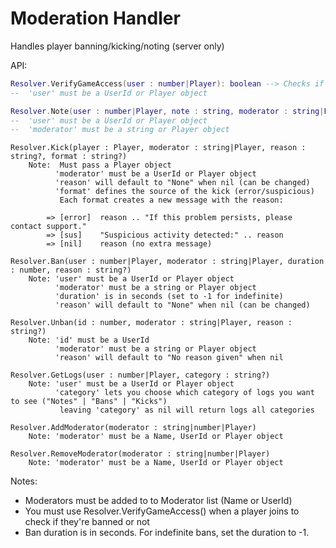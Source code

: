 # Moderation Handler
Handles player banning/kicking/noting (server only)

API:
```lua
Resolver.VerifyGameAccess(user : number|Player): boolean --> Checks if user has access to the game (false = banned)
--	'user' must be a UserId or Player object
```

```lua
Resolver.Note(user : number|Player, note : string, moderator : string|Player)
--	'user' must be a UserId or Player object
--	'moderator' must be a string or Player object
```

	Resolver.Kick(player : Player, moderator : string|Player, reason : string?, format : string?)
		Note:  Must pass a Player object
		      'moderator' must be a UserId or Player object
		      'reason' will default to "None" when nil (can be changed)
		      'format' defines the source of the kick (error/suspicious)
		       Each format creates a new message with the reason:

			=> [error]  reason .. "If this problem persists, please contact support."
			=> [sus]    "Suspicious activity detected:" .. reason
			=> [nil]    reason (no extra message)
	
	Resolver.Ban(user : number|Player, moderator : string|Player, duration : number, reason : string?)
		Note: 'user' must be a UserId or Player object
		      'moderator' must be a string or Player object
		      'duration' is in seconds (set to -1 for indefinite)
		      'reason' will default to "None" when nil (can be changed)
			
	Resolver.Unban(id : number, moderator : string|Player, reason : string?)
		Note: 'id' must be a UserId
		      'moderator' must be a string or Player object
		      'reason' will default to "No reason given" when nil
		      
	Resolver.GetLogs(user : number|Player, category : string?)
		Note: 'user' must be a UserId or Player object
		      'category' lets you choose which category of logs you want to see ("Notes" | "Bans" | "Kicks")
		       leaving 'category' as nil will return logs all categories
		       
	Resolver.AddModerator(moderator : string|number|Player)
		Note: 'moderator' must be a Name, UserId or Player object
	
	Resolver.RemoveModerator(moderator : string|number|Player)
		Note: 'moderator' must be a Name, UserId or Player object

Notes:

- Moderators must be added to to Moderator list (Name or UserId)
- You must use Resolver.VerifyGameAccess() when a player joins to check if they're banned or not
- Ban duration is in seconds. For indefinite bans, set the duration to -1.
